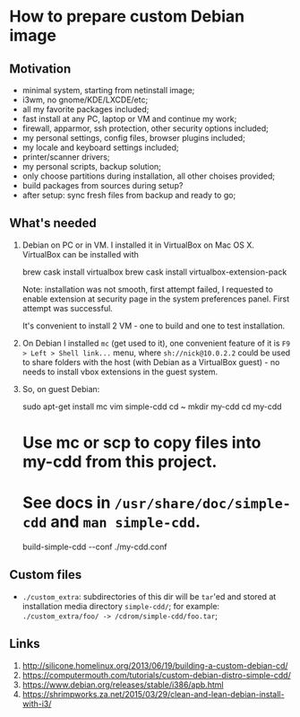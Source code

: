# How to prepare custom Debian image

## Motivation

- minimal system, starting from netinstall image;
- i3wm, no gnome/KDE/LXCDE/etc;
- all my favorite packages included;
- fast install at any PC, laptop or VM and continue my work;
- firewall, apparmor, ssh protection, other security options included;
- my personal settings, config files, browser plugins included;
- my locale and keyboard settings included;
- printer/scanner drivers;
- my personal scripts, backup solution;
- only choose partitions during installation, all other choises provided;
- build packages from sources during setup?
- after setup: sync fresh files from backup and ready to go;

## What's needed

1. Debian on PC or in VM.  I installed it in VirtualBox on Mac OS X.
VirtualBox can be installed with 
    
    brew cask install virtualbox brew cask install virtualbox-extension-pack

   Note: installation was not smooth, first attempt failed, I requested to
   enable extension at security page in the system preferences panel.  First
   attempt was successful.

   It's convenient to install 2 VM - one to build and one to test installation.

2. On Debian I installed `mc` (get used to it), one convenient feature of it is
`F9 > Left > Shell link...` menu, where `sh://nick@10.0.2.2` could be used to
share folders with the host (with Debian as a VirtualBox guest) - no needs to
install vbox extensions in the guest system.

3. So, on guest Debian:

    sudo apt-get install mc vim simple-cdd
    cd ~
    mkdir my-cdd
    cd my-cdd
    # Use mc or scp to copy files into my-cdd from this project.
    # See docs in `/usr/share/doc/simple-cdd` and `man simple-cdd`.
    build-simple-cdd --conf ./my-cdd.conf

## Custom files

- `./custom_extra`: subdirectories of this dir will be `tar`'ed and stored
  at installation media directory `simple-cdd/`; for example:
  `./custom_extra/foo/ -> /cdrom/simple-cdd/foo.tar`;

## Links

1. http://silicone.homelinux.org/2013/06/19/building-a-custom-debian-cd/
2. https://computermouth.com/tutorials/custom-debian-distro-simple-cdd/
3. https://www.debian.org/releases/stable/i386/apb.html
4. https://shrimpworks.za.net/2015/03/29/clean-and-lean-debian-install-with-i3/

